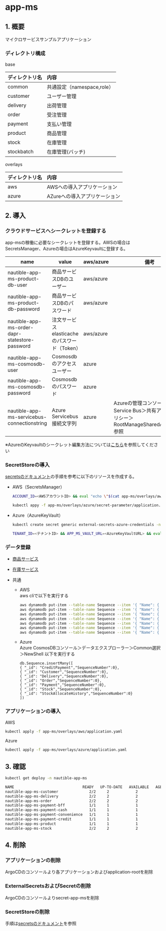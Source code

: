# app-ms

## 1. 概要

マイクロサービスサンプルアプリケーション

### ディレクトリ構成

base

|ディレクトリ名|内容|
|:--|:--|
|common|共通設定（namespace,role）|
|customer|ユーザー管理|
|delivery|出荷管理|
|order|受注管理|
|payment|支払い管理|
|product|商品管理|
|stock|在庫管理|
|stockbatch|在庫管理(バッチ)|

overlays

|ディレクトリ名|内容|
|:--|:--|
|aws|AWSへの導入アプリケーション|
|azure|AZureへの導入アプリケーション|

## 2. 導入

### クラウドサービスへシークレットを登録する

app-msの稼働に必要なシークレットを登録する。AWSの場合はSecretsManager、Azureの場合はAzureKeyvaultに登録する。

| name | value | aws/azure | 備考 |
| ---- | ---- | ---- | ---- |
| nautible-app-ms-product-db-user | 商品サービスDBのユーザー | aws/azure | |
| nautible-app-ms-product-db-password | 商品サービスDBのパスワード | aws/azure | |
| nautible-app-ms-order-dapr-statestore-password | 注文サービスelasticacheのパスワード（Token） | aws/azure | |
| nautible-app-ms-cosmosdb-user | Cosmosdbのアクセスユーザー | azure | |
| nautible-app-ms-cosmosdb-password | Cosmosdbのパスワード | azure | |
| nautible-app-ms-servicebus-connectionstring| Azure Servicebus 接続文字列  | azure | Azureの管理コンソール＞Service Bus＞共有アクセスポリシー＞RootManageSharedAccessKey 参照 |

※AzureのKeyvaultのシークレット編集方法については[こちら](../docs/azure/keyvault/README.md)を参照してください
### SecretStoreの導入

[secretsのドキュメント](../secrets/README.md)の手順を参考に以下のリソースを作成する。

- AWS（SecretsManager）
  ```bash
  ACCOUNT_ID=<AWSアカウントID> && eval "echo \"$(cat app-ms/overlays/aws/secretstore.yaml)\"" | kubectl apply -f -
  ```
  ```bash
  kubectl appy -f app-ms/overlays/azure/secret-parameter/application.yaml
  ```

- Azure（AzureKeyVault）
  ```bash
  kubectl create secret generic external-secrets-azure-credentials -n nautible-app-ms --from-literal=clientid=$CLIENTID --from-literal=clientsecret=$CLIENTSECRET
  ```
  ```bash
  TENANT_ID=<テナントID> && APP_MS_VAULT_URL=<AzureKeyVaultURL> && eval "echo \"$(cat app-ms/overlays/azure/secretstore.yaml)\"" | kubectl apply -f -
  ```

### データ登録
- [商品サービス](https://github.com/nautible/nautible-app-ms-product/blob/main/testdata.md#b-dev%E7%92%B0%E5%A2%83)
- [在庫サービス](https://github.com/nautible/nautible-app-ms-stock/blob/feature/issue113/testdata.md#%E3%83%9E%E3%82%B9%E3%82%BF%E3%83%BC%E3%83%87%E3%83%BC%E3%82%BF%E7%99%BB%E9%8C%B2)

- 共通  
  - AWS  
    aws cliで以下を実行する
    ```bash
    aws dynamodb put-item --table-name Sequence --item '{ "Name": { "S": "CreditPayment" }, "SequenceNumber": { "N": "0" }}'
    aws dynamodb put-item --table-name Sequence --item '{ "Name": { "S": "Customer" }, "SequenceNumber": { "N": "0" }}'
    aws dynamodb put-item --table-name Sequence --item '{ "Name": { "S": "Delivery" }, "SequenceNumber": { "N": "0" }}'
    aws dynamodb put-item --table-name Sequence --item '{ "Name": { "S": "Order" }, "SequenceNumber": { "N": "0" }}'
    aws dynamodb put-item --table-name Sequence --item '{ "Name": { "S": "Payment" }, "SequenceNumber": { "N": "0" }}'
    aws dynamodb put-item --table-name Sequence --item '{ "Name": { "S": "Stock" }, "SequenceNumber": { "N": "0" }}'
    aws dynamodb put-item --table-name Sequence --item '{ "Name": { "S": "StockAllocateHistory" }, "SequenceNumber": { "N": "0" }}'
    ```

  - Azure  
    Azure CosmosDBコンソール＞データエクスプローラー＞Common選択＞NewShell
    以下を実行する
    ```
    db.Sequence.insertMany([
    { "_id": "CreditPayment","SequenceNumber":0},
    { "_id": "Customer","SequenceNumber":0},
    { "_id": "Delivery","SequenceNumber":0},
    { "_id": "Order","SequenceNumber":0},
    { "_id": "Payment","SequenceNumber":0},
    { "_id": "Stock","SequenceNumber":0},
    { "_id": "StockAllocateHistory","SequenceNumber":0}
    ])
    ```

### アプリケーションの導入

AWS

```bash
kubectl apply -f app-ms/overlays/aws/application.yaml
```

Azure

```bash
kubectl apply -f app-ms/overlays/azure/application.yaml
```

## 3. 確認

```bash
kubectl get deploy -n nautible-app-ms

NAME                               READY   UP-TO-DATE   AVAILABLE   AGE
nautible-app-ms-customer              2/2     2            2           18d
nautible-app-ms-delivery              2/2     2            2           18d
nautible-app-ms-order                 2/2     2            2           18d
nautible-app-ms-payment-bff           1/1     1            1           18d
nautible-app-ms-payment-cash          1/1     1            1           18d
nautible-app-ms-payment-convenience   1/1     1            1           18d
nautible-app-ms-payment-credit        1/1     1            1           18d
nautible-app-ms-product               1/1     1            1           18d
nautible-app-ms-stock                 2/2     2            2           18d
```

## 4. 削除

### アプリケーションの削除

ArgoCDのコンソールより各アプリケーションおよびapplication-rootを削除

### ExternalSecretsおよびSecretの削除

ArgoCDのコンソールよりsecret-app-msを削除

### SecretStoreの削除

手順は[secretsのドキュメント](../secrets/README.md)を参照
